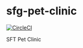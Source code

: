 # sfg-pet-clinic
[![CircleCI](https://circleci.com/gh/Ding128/sfg-pet-clinic.svg?style=svg)](https://circleci.com/gh/Ding128/sfg-pet-clinic)


SFT Pet Clinic

